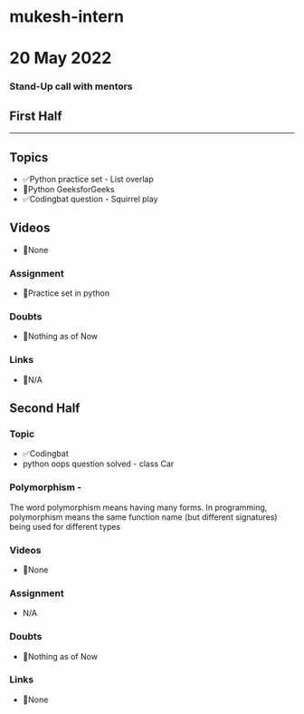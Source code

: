 # mukesh-intern

# 20 May 2022
### Stand-Up call with mentors

## First Half
********
## Topics
- ✅Python practice set - List overlap
- 🔄Python GeeksforGeeks
- ✅Codingbat question - Squirrel play

## Videos

- 🚫None

### Assignment

- 🔄Practice set in python

### Doubts

- 🚫Nothing as of Now

### Links

- 🚫N/A

## Second Half
### Topic
- ✅Codingbat 
- python oops question solved - class Car
### Polymorphism -
 The word polymorphism means having many forms. In programming, polymorphism means the same function name (but different signatures) being used for different types
### Videos

- 🚫None

### Assignment 
- N/A  

### Doubts

- 🚫Nothing as of Now

### Links

- 🚫None